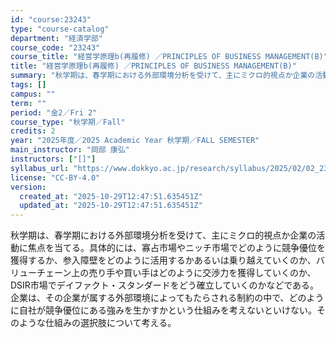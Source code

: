 ```yaml
---
id: "course:23243"
type: "course-catalog"
department: "経済学部"
course_code: "23243"
course_title: "経営学原理b(再履修) ／PRINCIPLES OF BUSINESS MANAGEMENT(B)"
title: "経営学原理b(再履修) ／PRINCIPLES OF BUSINESS MANAGEMENT(B)"
summary: "秋学期は、春学期における外部環境分析を受けて、主にミクロ的視点か企業の活動に焦点を当てる。具体的には、寡占市場やニッチ市場でどのように競争優位を獲得するか、参入障壁をどのように活用するかあるいは乗り越えていくのか、バリューチェーン上の売り手…"
tags: []
campus: ""
term: ""
period: "金2／Fri 2"
course_type: "秋学期／Fall"
credits: 2
year: "2025年度／2025 Academic Year 秋学期／FALL SEMESTER"
main_instructor: "岡部 康弘"
instructors: ["[]"]
syllabus_url: "https://www.dokkyo.ac.jp/research/syllabus/2025/02/02_23243_ja_JP.html"
license: "CC-BY-4.0"
version:
  created_at: "2025-10-29T12:47:51.635451Z"
  updated_at: "2025-10-29T12:47:51.635451Z"
---
```

秋学期は、春学期における外部環境分析を受けて、主にミクロ的視点か企業の活動に焦点を当てる。具体的には、寡占市場やニッチ市場でどのように競争優位を獲得するか、参入障壁をどのように活用するかあるいは乗り越えていくのか、バリューチェーン上の売り手や買い手はどのように交渉力を獲得していくのか、DSIR市場でデイファクト・スタンダードをどう確立していくのかなどである。企業は、その企業が属する外部環境によってもたらされる制約の中で、どのように自社が競争優位にある強みを生かすかという仕組みを考えないといけない。そのような仕組みの選択肢について考える。
